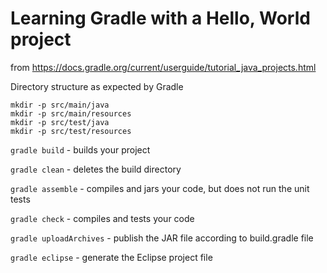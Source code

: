 # Learning Gradle with a Hello, World project

from
https://docs.gradle.org/current/userguide/tutorial_java_projects.html

Directory structure as expected by Gradle

```
mkdir -p src/main/java
mkdir -p src/main/resources
mkdir -p src/test/java
mkdir -p src/test/resources 
```

```gradle build``` - builds your project

```gradle clean``` - deletes the build directory

```gradle assemble``` - compiles and jars your code, but does not run the unit tests

```gradle check``` - compiles and tests your code

```gradle uploadArchives``` - publish the JAR file according to build.gradle file

```gradle eclipse``` - generate the Eclipse project file
